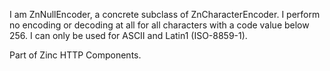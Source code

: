 I am ZnNullEncoder, a concrete subclass of ZnCharacterEncoder.
I perform no encoding or decoding at all for all characters with a code value below 256.
I can only be used for ASCII and Latin1 (ISO-8859-1).

Part of Zinc HTTP Components.